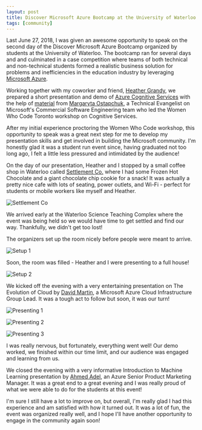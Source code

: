 ```yaml
---
layout: post
title: Discover Microsoft Azure Bootcamp at the University of Waterloo
tags: [community]
---
```


Last June 27, 2018, I was given an awesome opportunity to speak on the second day of the Discover Microsoft Azure Bootcamp organized by students at the University of Waterloo. The bootcamp ran for several days and and culminated in a case competition where teams of both technical and non-technical students formed a realistic business solution for problems and inefficiencies in the education industry by leveraging [Microsoft Azure](https://azure.microsoft.com/en-ca/).

Working together with my coworker and friend, [Heather Grandy](https://twitter.com/hgrands), we prepared a short presentation and demo of [Azure Cognitive Services](https://azure.microsoft.com/en-us/services/cognitive-services/) with the help of [material](https://github.com/in4margaret/wwcazure) from [Margaryta Ostapchuk](https://twitter.com/in4margaret), a Technical Evangelist on Microsoft's Commercial Software Engineering team who led the Women Who Code Toronto workshop on Cognitive Services.

After my initial experience proctoring the Women Who Code workshop, this opportunity to speak was a great next step for me to develop my presentation skills and get involved in building the Microsoft community. I'm honestly glad it was a student run event since, having graduated not too long ago, I felt a little less pressured and intimidated by the audience!

On the day of our presentation, Heather and I stopped by a small coffee shop in Waterloo called [Settlement Co.](https://settlementco.ca/) where I had some Frozen Hot Chocolate and a giant chocolate chip cookie for a snack! It was actually a pretty nice cafe with lots of seating, power outlets, and Wi-Fi - perfect for students or mobile workers like myself and Heather.

![Settlement Co](/img/180727%20DiscoverAzurePresentation/SnackSettlementCo.jpg)

We arrived early at the Waterloo Science Teaching Complex where the event was being held so we would have time to get settled and find our way. Thankfully, we didn't get too lost!

The organizers set up the room nicely before people were meant to arrive.

![Setup 1](/img/180727%20DiscoverAzurePresentation/Setup1.jpg)

Soon, the room was filled - Heather and I were presenting to a full house!

![Setup 2](/img/180727%20DiscoverAzurePresentation/Setup2.jpg)

We kicked off the evening with a very entertaining presentation on The Evolution of Cloud by [David Martin](https://twitter.com/The_D_Martin), a Microsoft Azure Cloud Infrastructure Group Lead. It was a tough act to follow but soon, it was our turn!

![Presenting 1](/img/180727%20DiscoverAzurePresentation/Presenting1.jpg)

![Presenting 2](/img/180727%20DiscoverAzurePresentation/Presenting2.jpg)

![Presenting 3](/img/180727%20DiscoverAzurePresentation/Presenting3.jpg)

I was really nervous, but fortunately, everything went well! Our demo worked, we finished within our time limit, and our audience was engaged and learning from us.

We closed the evening with a very informative Introduction to Machine Learning presentation by [Ahmed Adel](https://twitter.com/Ahmed_Adel), an Azure Senior Product Marketing Manager. It was a great end to a great evening and I was really proud of what we were able to do for the students at this event!

I'm sure I still have a lot to improve on, but overall, I'm really glad I had this experience and am satisfied with how it turned out. It was a lot of fun, the event was organized really well, and I hope I'll have another opportunity to engage in the community again soon!